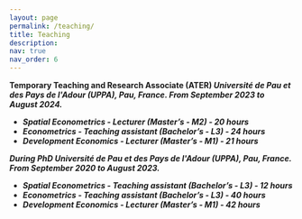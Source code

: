 ```yaml
---
layout: page
permalink: /teaching/
title: Teaching
description: 
nav: true
nav_order: 6
---
```



<strong> Temporary Teaching and Research Associate (ATER)<strong>
<i> Université de Pau et des Pays de l'Adour (UPPA), Pau, France.<i>
<i>From September 2023 to August 2024.<i>

- Spatial Econometrics - Lecturer (Master’s - M2) - 20 hours
- Econometrics - Teaching assistant (Bachelor’s - L3) - 24 hours
- Development Economics - Lecturer (Master’s - M1) - 21 hours


<strong> During PhD <strong>
<i> Université de Pau et des Pays de l'Adour (UPPA), Pau, France.<i>
<i> From September 2020 to August 2023.<i> 

- Spatial Econometrics - Teaching assistant (Bachelor’s - L3) - 12 hours
- Econometrics - Teaching assistant (Bachelor’s - L3) - 40 hours
- Development Economics - Lecturer (Master’s - M1) - 42 hours


